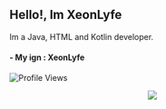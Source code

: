 ## Hello!, Im XeonLyfe

Im a Java, HTML and Kotlin developer.

#### - My ign : XeonLyfe

![Profile Views](https://komarev.com/ghpvc/?username=xeonlyfe)

</p>
<p align="center">
<img src="https://discord.c99.nl/widget/theme-3/766795322391134208.png"></img>
</p.

<!--
**XeonLyfe/XeonLyfe** is a ✨ _special_ ✨ repository because its `README.md` (this file) appears on your GitHub profile.

Here are some ideas to get you started:

- 🔭 I’m currently working on ...
- 🌱 I’m currently learning ...
- 👯 I’m looking to collaborate on ...
- 🤔 I’m looking for help with ...
- 💬 Ask me about ...
- 📫 How to reach me: ...
- 😄 Pronouns: ...
- ⚡ Fun fact: ...
-->
